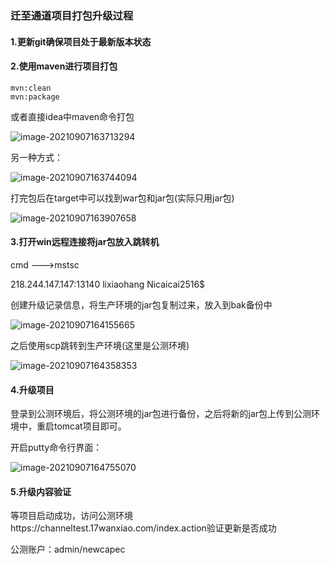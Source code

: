 ### 迁至通道项目打包升级过程

#### 1.更新git确保项目处于最新版本状态

#### 2.使用maven进行项目打包

```
mvn:clean
mvn:package
```

或者直接idea中maven命令打包

![image-20210907163713294](https://alex-img-1253982387.cos.ap-nanjing.myqcloud.com/Typora-wm/202109071727990.png)

另一种方式：

![image-20210907163744094](https://alex-img-1253982387.cos.ap-nanjing.myqcloud.com/Typora-wm/202109071727899.png)

打完包后在target中可以找到war包和jar包(实际只用jar包)

![image-20210907163907658](https://alex-img-1253982387.cos.ap-nanjing.myqcloud.com/Typora-wm/202109071727489.png)

#### 3.打开win远程连接将jar包放入跳转机

cmd  --->mstsc

218.244.147.147:13140
lixiaohang
Nicaicai2516$

创建升级记录信息，将生产环境的jar包复制过来，放入到bak备份中

![image-20210907164155665](https://alex-img-1253982387.cos.ap-nanjing.myqcloud.com/Typora-wm/202109071727144.png)

之后使用scp跳转到生产环境(这里是公测环境)

![image-20210907164358353](https://alex-img-1253982387.cos.ap-nanjing.myqcloud.com/Typora-wm/202109071727418.png)

#### 4.升级项目

登录到公测环境后，将公测环境的jar包进行备份，之后将新的jar包上传到公测环境中，重启tomcat项目即可。

开启putty命令行界面：

![image-20210907164755070](https://alex-img-1253982387.cos.ap-nanjing.myqcloud.com/Typora-wm/202109071727542.png)

#### 5.升级内容验证

等项目启动成功，访问公测环境https://channeltest.17wanxiao.com/index.action验证更新是否成功

公测账户：admin/newcapec

